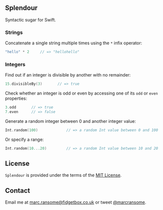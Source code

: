 ## Splendour
Syntactic sugar for Swift.

### Strings

Concatenate a single string multiple times using the `*` infix operator:

```swift
"hello" * 2		// => "hellohello"
```

### Integers

Find out if an integer is divisible by another with no remainder:

```swift
15.divisibleBy(3)		// => true
```
Check whether an integer is odd or even by accessing one of its `odd` or `even` properties:

```swift
3.odd		// => true
7.even		// => false
```

Generate a random integer between 0 and another integer value:

```swift
Int.random(100)				// => a random Int value between 0 and 100 inclusive
```

Or specify a range:

```swift
Int.random(10...20)			// => a random Int value between 10 and 20 inclusive
```

## License
`Splendour` is provided under the terms of the [MIT License](http://opensource.org/licenses/mit-license.php).

## Contact
Email me at [marc.ransome@fidgetbox.co.uk](mailto:marc.ransome@fidgetbox.co.uk) or tweet [@marcransome](http://www.twitter.com/marcransome).

